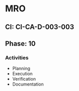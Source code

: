 # MRO

## CI: CI-CA-D-003-003
## Phase: 10

### Activities
- Planning
- Execution
- Verification
- Documentation
